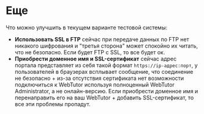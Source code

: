 # Еще

Что можно улучшить в текущем варианте тестовой системы:

* **Использовать SSL в FTP**
  сейчас при передаче данных по FTP нет никакого шифрования и "третья сторона" может спокойно их читать, что не безопасно. Если будет FTP с SSL, то все будет ок.
* **Приобрести доменное имя и SSL-сертификат**
  сейчас адрес портала представляет  из себя такой формат `https://ip-адрес:порт`, у пользователей в браузерах всплывает сообщение, что соединение не безопасно + из-за отсутствия сертификата нет возможности подключиться к WebTutor используя полноценный WebTutor Administrator, а не онлайн-версию. Если приобрести доменное имя и перенаправить его на ваш WebTutor + добавить SSL-сертификат, то все эти проблемы пропадут.



